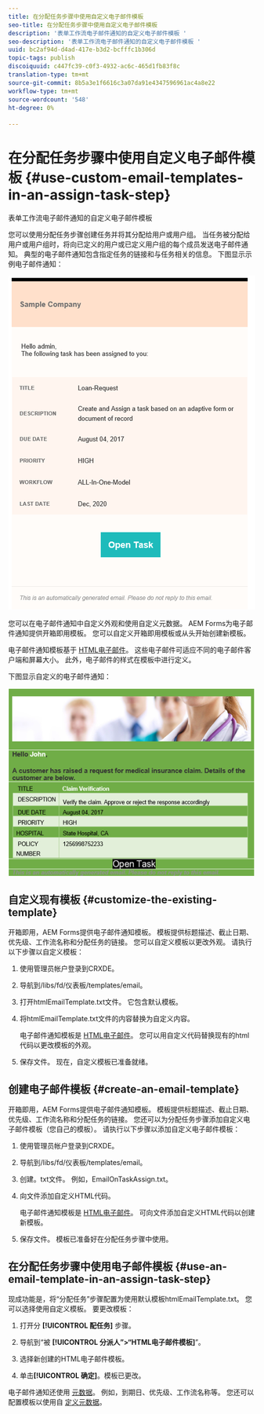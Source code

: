 ```yaml
---
title: 在分配任务步骤中使用自定义电子邮件模板
seo-title: 在分配任务步骤中使用自定义电子邮件模板
description: '表单工作流电子邮件通知的自定义电子邮件模板 '
seo-description: '表单工作流电子邮件通知的自定义电子邮件模板 '
uuid: bc2af94d-d4ad-417e-b3d2-bcfffc1b306d
topic-tags: publish
discoiquuid: c447fc39-c0f3-4932-ac6c-465d1fb83f8c
translation-type: tm+mt
source-git-commit: 8b5a3e1f6616c3a07da91e4347596961ac4a8e22
workflow-type: tm+mt
source-wordcount: '548'
ht-degree: 0%

---
```



# 在分配任务步骤中使用自定义电子邮件模板 {#use-custom-email-templates-in-an-assign-task-step}

表单工作流电子邮件通知的自定义电子邮件模板

您可以使用分配任务步骤创建任务并将其分配给用户或用户组。 当任务被分配给用户或用户组时，将向已定义的用户或已定义用户组的每个成员发送电子邮件通知。 典型的电子邮件通知包含指定任务的链接和与任务相关的信息。 下图显示示例电子邮件通知：

![开箱即用的电子邮件通知模板](do-not-localize/default-email-template.png)

您可以在电子邮件通知中自定义外观和使用自定义元数据。 AEM Forms为电子邮件通知提供开箱即用模板。 您可以自定义开箱即用模板或从头开始创建新模板。

电子邮件通知模板基于 [HTML电子邮件](https://en.wikipedia.org/wiki/HTML_email)。 这些电子邮件可适应不同的电子邮件客户端和屏幕大小。 此外，电子邮件的样式在模板中进行定义。

下图显示自定义的电子邮件通知：

![使用自定义模板发送电子邮件通知](do-not-localize/customized-email.png)

## 自定义现有模板 {#customize-the-existing-template}

开箱即用，AEM Forms提供电子邮件通知模板。 模板提供标题描述、截止日期、优先级、工作流名称和分配任务的链接。 您可以自定义模板以更改外观。 请执行以下步骤以自定义模板：

1. 使用管理员帐户登录到CRXDE。

1. 导航到/libs/fd/仪表板/templates/email。

1. 打开htmlEmailTemplate.txt文件。 它包含默认模板。

1. 将htmlEmailTemplate.txt文件的内容替换为自定义内容。

   电子邮件通知模板是 [HTML电子邮件](https://en.wikipedia.org/wiki/HTML_email)。 您可以用自定义代码替换现有的html代码以更改模板的外观。

1. 保存文件。 现在，自定义模板已准备就绪。

## 创建电子邮件模板 {#create-an-email-template}

开箱即用，AEM Forms提供电子邮件通知模板。 模板提供标题描述、截止日期、优先级、工作流名称和分配任务的链接。 您还可以为分配任务步骤添加自定义电子邮件模板（您自己的模板）。 请执行以下步骤以添加自定义电子邮件模板：

1. 使用管理员帐户登录到CRXDE。

1. 导航到/libs/fd/仪表板/templates/email。

1. 创建。txt文件。 例如，EmailOnTaskAssign.txt。

1. 向文件添加自定义HTML代码。

   电子邮件通知模板是 [HTML电子邮件](https://en.wikipedia.org/wiki/HTML_email)。 可向文件添加自定义HTML代码以创建新模板。

1. 保存文件。 模板已准备好在分配任务步骤中使用。

## 在分配任务步骤中使用电子邮件模板 {#use-an-email-template-in-an-assign-task-step}

现成功能是，将“分配任务”步骤配置为使用默认模板htmlEmailTemplate.txt。 您可以选择使用自定义模板。 要更改模板：

1. 打开分 **[!UICONTROL 配任务]** 步骤。

1. 导航到“被 **[!UICONTROL 分派人”>“HTML电子邮件模板]**”。

1. 选择新创建的HTML电子邮件模板。

1. 单击&#x200B;**[!UICONTROL 确定]**。模板已更改。

电子邮件通知还使用 [元数据](/help/forms/using/use-metadata-in-email-notifications.md)。 例如，到期日、优先级、工作流名称等。 您还可以配置模板以使用自 [定义元数据](/help/forms/using/use-metadata-in-email-notifications.md#using-custom-metadata-in-an-email-notification)。
